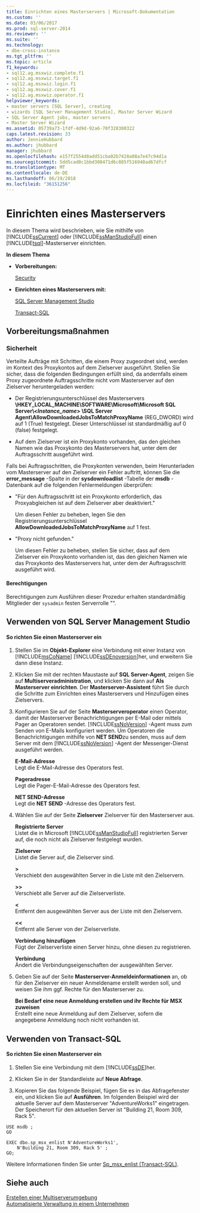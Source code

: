 ```yaml
---
title: Einrichten eines Masterservers | Microsoft-Dokumentation
ms.custom: ''
ms.date: 03/06/2017
ms.prod: sql-server-2014
ms.reviewer: ''
ms.suite: ''
ms.technology:
- dbe-cross-instance
ms.tgt_pltfrm: ''
ms.topic: article
f1_keywords:
- sql12.ag.msxwiz.complete.f1
- sql12.ag.msxwiz.target.f1
- sql12.ag.msxwiz.login.f1
- sql12.ag.msxwiz.cover.f1
- sql12.ag.msxwiz.operator.f1
helpviewer_keywords:
- master servers [SQL Server], creating
- wizards [SQL Server Management Studio], Master Server Wizard
- SQL Server Agent jobs, master servers
- Master Server Wizard
ms.assetid: 05739a73-1fdf-4d9d-92a6-70f328380322
caps.latest.revision: 33
author: JennieHubbard
ms.author: jhubbard
manager: jhubbard
ms.openlocfilehash: e157f2554d8add51cba02b7428a08a7e47c94d1a
ms.sourcegitcommit: 5dd5cad0c1bbd308471d6c885f516948ad67dfcf
ms.translationtype: MT
ms.contentlocale: de-DE
ms.lasthandoff: 06/19/2018
ms.locfileid: "36151256"
---
```

# <a name="make-a-master-server"></a>Einrichten eines Masterservers
  In diesem Thema wird beschrieben, wie Sie mithilfe von [!INCLUDE[ssCurrent](../../includes/sscurrent-md.md)] oder [!INCLUDE[ssManStudioFull](../../includes/ssmanstudiofull-md.md)] einen [!INCLUDE[tsql](../../includes/tsql-md.md)]-Masterserver einrichten.  
  
 **In diesem Thema**  
  
-   **Vorbereitungen:**  
  
     [Security](#Security)  
  
-   **Einrichten eines Masterservers mit:**  
  
     [SQL Server Management Studio](#SSMSProcedure)  
  
     [Transact-SQL](#TsqlProcedure)  
  
##  <a name="BeforeYouBegin"></a> Vorbereitungsmaßnahmen  
  
###  <a name="Security"></a> Sicherheit  
 Verteilte Aufträge mit Schritten, die einem Proxy zugeordnet sind, werden im Kontext des Proxykontos auf dem Zielserver ausgeführt. Stellen Sie sicher, dass die folgenden Bedingungen erfüllt sind, da andernfalls einem Proxy zugeordnete Auftragsschritte nicht vom Masterserver auf den Zielserver heruntergeladen werden:  
  
-   Der Registrierungsunterschlüssel des Masterservers **\HKEY_LOCAL_MACHINE\SOFTWARE\Microsoft\Microsoft SQL Server\\<*Instance_name*> \SQL Server Agent\AllowDownloadedJobsToMatchProxyName**  (REG_DWORD) wird auf 1 (True) festgelegt. Dieser Unterschlüssel ist standardmäßig auf 0 (false) festgelegt.  
  
-   Auf dem Zielserver ist ein Proxykonto vorhanden, das den gleichen Namen wie das Proxykonto des Masterservers hat, unter dem der Auftragsschritt ausgeführt wird.  
  
 Falls bei Auftragsschritten, die Proxykonten verwenden, beim Herunterladen vom Masterserver auf den Zielserver ein Fehler auftritt, können Sie die **error_message** -Spalte in der **sysdownloadlist** -Tabelle der **msdb** -Datenbank auf die folgenden Fehlermeldungen überprüfen:  
  
-   "Für den Auftragsschritt ist ein Proxykonto erforderlich, das Proxyabgleichen ist auf dem Zielserver aber deaktiviert."  
  
     Um diesen Fehler zu beheben, legen Sie den Registrierungsunterschlüssel **AllowDownloadedJobsToMatchProxyName** auf 1 fest.  
  
-   "Proxy nicht gefunden."  
  
     Um diesen Fehler zu beheben, stellen Sie sicher, dass auf dem Zielserver ein Proxykonto vorhanden ist, das den gleichen Namen wie das Proxykonto des Masterservers hat, unter dem der Auftragsschritt ausgeführt wird.  
  
####  <a name="Permissions"></a> Berechtigungen  
 Berechtigungen zum Ausführen dieser Prozedur erhalten standardmäßig Mitglieder der `sysadmin` festen Serverrolle "".  
  
##  <a name="SSMSProcedure"></a> Verwenden von SQL Server Management Studio  
  
#### <a name="to-make-a-master-server"></a>So richten Sie einen Masterserver ein  
  
1.  Stellen Sie im **Objekt-Explorer** eine Verbindung mit einer Instanz von [!INCLUDE[msCoName](../../includes/msconame-md.md)] [!INCLUDE[ssDEnoversion](../../includes/ssdenoversion-md.md)]her, und erweitern Sie dann diese Instanz.  
  
2.  Klicken Sie mit der rechten Maustaste auf **SQL Server-Agent**, zeigen Sie auf **Multiserveradministration**, und klicken Sie dann auf **Als Masterserver einrichten**. Der **Masterserver-Assistent** führt Sie durch die Schritte zum Einrichten eines Masterservers und Hinzufügen eines Zielservers.  
  
3.  Konfigurieren Sie auf der Seite **Masterserveroperator** einen Operator, damit der Masterserver Benachrichtigungen per E-Mail oder mittels Pager an Operatoren sendet. [!INCLUDE[ssNoVersion](../../includes/ssnoversion-md.md)] -Agent muss zum Senden von E-Mails konfiguriert werden. Um Operatoren die Benachrichtigungen mithilfe von **NET SEND**zu senden, muss auf dem Server mit dem [!INCLUDE[ssNoVersion](../../includes/ssnoversion-md.md)] -Agent der Messenger-Dienst ausgeführt werden.  
  
     **E-Mail-Adresse**  
     Legt die E-Mail-Adresse des Operators fest.  
  
     **Pageradresse**  
     Legt die Pager-E-Mail-Adresse des Operators fest.  
  
     **NET SEND-Adresse**  
     Legt die **NET SEND** -Adresse des Operators fest.  
  
4.  Wählen Sie auf der Seite **Zielserver** Zielserver für den Masterserver aus.  
  
     **Registrierte Server**  
     Listet die in Microsoft [!INCLUDE[ssManStudioFull](../../includes/ssmanstudiofull-md.md)] registrierten Server auf, die noch nicht als Zielserver festgelegt wurden.  
  
     **Zielserver**  
     Listet die Server auf, die Zielserver sind.  
  
     **>**  
     Verschiebt den ausgewählten Server in die Liste mit den Zielservern.  
  
     **>>**  
     Verschiebt alle Server auf die Zielserverliste.  
  
     **<**  
     Entfernt den ausgewählten Server aus der Liste mit den Zielservern.  
  
     **<<**  
     Entfernt alle Server von der Zielserverliste.  
  
     **Verbindung hinzufügen**  
     Fügt der Zielserverliste einen Server hinzu, ohne diesen zu registrieren.  
  
     **Verbindung**  
     Ändert die Verbindungseigenschaften der ausgewählten Server.  
  
5.  Geben Sie auf der Seite **Masterserver-Anmeldeinformationen** an, ob für den Zielserver ein neuer Anmeldename erstellt werden soll, und weisen Sie ihm ggf. Rechte für den Masterserver zu.  
  
     **Bei Bedarf eine neue Anmeldung erstellen und ihr Rechte für MSX zuweisen**  
     Erstellt eine neue Anmeldung auf dem Zielserver, sofern die angegebene Anmeldung noch nicht vorhanden ist.  
  
##  <a name="TsqlProcedure"></a> Verwenden von Transact-SQL  
  
#### <a name="to-make-a-master-server"></a>So richten Sie einen Masterserver ein  
  
1.  Stellen Sie eine Verbindung mit dem [!INCLUDE[ssDE](../../includes/ssde-md.md)]her.  
  
2.  Klicken Sie in der Standardleiste auf **Neue Abfrage**.  
  
3.  Kopieren Sie das folgende Beispiel, fügen Sie es in das Abfragefenster ein, und klicken Sie auf **Ausführen**. Im folgenden Beispiel wird der aktuelle Server auf dem Masterserver "AdventureWorks1" eingetragen. Der Speicherort für den aktuellen Server ist "Building 21, Room 309, Rack 5".  
  
```  
USE msdb ;  
GO  
  
EXEC dbo.sp_msx_enlist N'AdventureWorks1',   
    N'Building 21, Room 309, Rack 5' ;   
GO;  
```  
  
 Weitere Informationen finden Sie unter [Sp_msx_enlist &#40;Transact-SQL&#41;](/sql/relational-databases/system-stored-procedures/sp-msx-enlist-transact-sql).  
  
## <a name="see-also"></a>Siehe auch  
 [Erstellen einer Multiserverumgebung](create-a-multiserver-environment.md)   
 [Automatisierte Verwaltung in einem Unternehmen](automated-administration-across-an-enterprise.md)  
  
  
